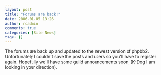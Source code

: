 ```yaml
---
layout: post
title: "Forums are back!"
date: 2006-01-05 13:26
author: rcadmin
comments: true
categories: [Site News]
tags: []
---
```

The forums are back up and updated to the newest version of phpbb2. Unfortunately I couldn't save the posts and users so you'll have to register again. Hopefully we'll have some guild announcements soon, (K-Dog I am looking in your direction).


